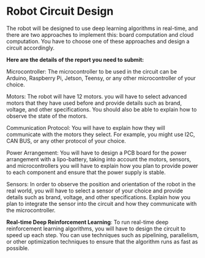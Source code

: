 # Robot Circuit Design

The robot will be designed to use deep learning algorithms in real-time, and there are two approaches to implement this:
board computation and cloud computation. 
You have to choose one of these approaches and design a circuit accordingly. 

**Here are the details of the report you need to submit:**

Microcontroller: The microcontroller to be used in the circuit can be Arduino, Raspberry Pi, Jetson, Teensy, or any other 
microcontroller of your choice. 

Motors: The robot will have 12 motors. you will have to select advanced motors that they have used before and 
provide details such as brand, voltage, and other specifications. You should also be able to explain how 
to observe the state of the motors.

Communication Protocol: You will have to explain how they will communicate with the motors they select.
For example, you might use I2C, CAN BUS, or any other protocol of your choice.

Power Arrangement: You will have to design a PCB board for the power arrangement with a lipo-battery, 
taking into account the motors, sensors, and microcontrollers you will have to explain how you plan to provide power
to each component and ensure that the power supply is stable.

Sensors: In order to observe the position and orientation of the robot in the real world, you will have 
to select a sensor of your choice and provide details such as brand, voltage, and other specifications. 
Explain how you plan to integrate the sensor into the circuit and how they communicate with the microcontroller.

**Real-time Deep Reinforcement Learning**: To run real-time deep reinforcement
learning algorithms, you will have to design the circuit to speed up each step.
You can use techniques such as pipelining, parallelism, or other optimization techniques to ensure that the algorithm runs as fast as possible.


